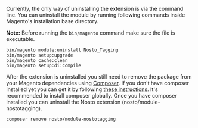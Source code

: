 Currently, the only way of uninstalling the extension is via the command line. You can uninstall the module by running following commands inside Magento's installation base directory. 

**Note:** Before running the `bin/magento` command make sure the file is executable. 

```shell
bin/magento module:uninstall Nosto_Tagging
bin/magento setup:upgrade
bin/magento cache:clean
bin/magento setup:di:compile
```

After the extension is uninstalled you still need to remove the package from your Magento dependencies using [Composer](https://getcomposer.org/). If you don't have composer installed yet you can get it by following [these instructions](https://getcomposer.org/doc/00-intro.md). It's recommended to install composer globally. Once you have composer installed you can uninstall the Nosto extension (nosto/module-nostotagging).

```shell
composer remove nosto/module-nostotagging
```